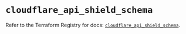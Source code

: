 # `cloudflare_api_shield_schema`

Refer to the Terraform Registry for docs: [`cloudflare_api_shield_schema`](https://registry.terraform.io/providers/cloudflare/cloudflare/4.37.0/docs/resources/api_shield_schema).
